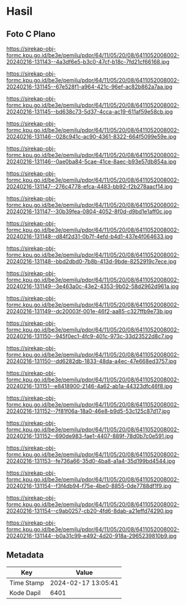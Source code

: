 # Hasil

## Foto C Plano

https://sirekap-obj-formc.kpu.go.id/be3e/pemilu/pdpr/64/11/05/20/08/6411052008002-20240216-131143--4a3df6e5-b3c0-47cf-b18c-7fd21cf66168.jpg

https://sirekap-obj-formc.kpu.go.id/be3e/pemilu/pdpr/64/11/05/20/08/6411052008002-20240216-131145--67e528f1-a964-421c-96ef-ac82b862a7aa.jpg

https://sirekap-obj-formc.kpu.go.id/be3e/pemilu/pdpr/64/11/05/20/08/6411052008002-20240216-131145--bd638c73-5d37-4cca-ac19-611af59e58cb.jpg

https://sirekap-obj-formc.kpu.go.id/be3e/pemilu/pdpr/64/11/05/20/08/6411052008002-20240216-131146--028c941c-ac90-4361-8322-664f5099e59e.jpg

https://sirekap-obj-formc.kpu.go.id/be3e/pemilu/pdpr/64/11/05/20/08/6411052008002-20240216-131146--0ae0ba84-5cae-41ce-8aec-b93e57db854a.jpg

https://sirekap-obj-formc.kpu.go.id/be3e/pemilu/pdpr/64/11/05/20/08/6411052008002-20240216-131147--276c4778-efca-4483-bb92-f2b278aacf14.jpg

https://sirekap-obj-formc.kpu.go.id/be3e/pemilu/pdpr/64/11/05/20/08/6411052008002-20240216-131147--30b39fea-0804-4052-8f0d-d9bd1e1aff0c.jpg

https://sirekap-obj-formc.kpu.go.id/be3e/pemilu/pdpr/64/11/05/20/08/6411052008002-20240216-131148--d84f2d31-0b7f-4efd-b4d1-437e4f064633.jpg

https://sirekap-obj-formc.kpu.go.id/be3e/pemilu/pdpr/64/11/05/20/08/6411052008002-20240216-131148--bbd2dbd0-7b8b-413d-9bde-8252919c7ece.jpg

https://sirekap-obj-formc.kpu.go.id/be3e/pemilu/pdpr/64/11/05/20/08/6411052008002-20240216-131149--3e463a0c-43e2-4353-9b02-58d2962d961a.jpg

https://sirekap-obj-formc.kpu.go.id/be3e/pemilu/pdpr/64/11/05/20/08/6411052008002-20240216-131149--dc20003f-001e-46f2-aa85-c327ffb9e73b.jpg

https://sirekap-obj-formc.kpu.go.id/be3e/pemilu/pdpr/64/11/05/20/08/6411052008002-20240216-131150--945f0ec1-4fc9-401c-973c-33d23522d8c7.jpg

https://sirekap-obj-formc.kpu.go.id/be3e/pemilu/pdpr/64/11/05/20/08/6411052008002-20240216-131150--dd6282db-1833-48da-a4ec-47e668ed3757.jpg

https://sirekap-obj-formc.kpu.go.id/be3e/pemilu/pdpr/64/11/05/20/08/6411052008002-20240216-131151--e8418900-2146-4a62-ab1a-44323dfc46f8.jpg

https://sirekap-obj-formc.kpu.go.id/be3e/pemilu/pdpr/64/11/05/20/08/6411052008002-20240216-131152--7f81f06a-18a0-46e8-b9d5-53c125c87d17.jpg

https://sirekap-obj-formc.kpu.go.id/be3e/pemilu/pdpr/64/11/05/20/08/6411052008002-20240216-131152--690de983-fae1-4407-889f-78d0b7c0e591.jpg

https://sirekap-obj-formc.kpu.go.id/be3e/pemilu/pdpr/64/11/05/20/08/6411052008002-20240216-131153--fe736a66-35d0-4ba8-a1a4-35d199bd4544.jpg

https://sirekap-obj-formc.kpu.go.id/be3e/pemilu/pdpr/64/11/05/20/08/6411052008002-20240216-131154--f3f4db94-f75e-4be0-8855-0de7788df1f9.jpg

https://sirekap-obj-formc.kpu.go.id/be3e/pemilu/pdpr/64/11/05/20/08/6411052008002-20240216-131154--c9ab0257-cb20-4fd6-8dab-a21effd74290.jpg

https://sirekap-obj-formc.kpu.go.id/be3e/pemilu/pdpr/64/11/05/20/08/6411052008002-20240216-131144--b0a31c99-e492-4d20-918a-2965239810b9.jpg


## Metadata

| Key        | Value               |
| ---------- | ------------------- |
| Time Stamp | 2024-02-17 13:05:41 |
| Kode Dapil | 6401                |



